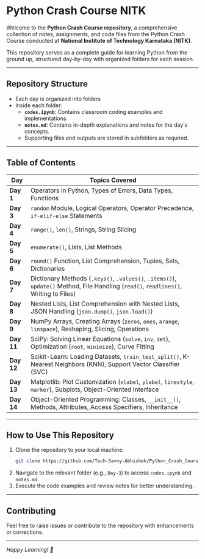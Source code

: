 # **Python Crash Course NITK**

Welcome to the **Python Crash Course repository**, a comprehensive collection of notes, assignments, and code files from the Python Crash Course conducted at **National Institute of Technology Karnataka (NITK)**.  

This repository serves as a complete guide for learning Python from the ground up, structured day-by-day with organized folders for each session.  

---

## **Repository Structure**  
- Each day is organized into folders  
- Inside each folder:
  - **`codes.ipynb`**: Contains classroom coding examples and implementations.  
  - **`notes.md`**: Contains in-depth explanations and notes for the day's concepts.  
  - Supporting files and outputs are stored in subfolders as required.  

---

## **Table of Contents**  

| **Day**  | **Topics Covered**                                                                                             |  
|----------|----------------------------------------------------------------------------------------------------------------|  
| **Day 1** | Operators in Python, Types of Errors, Data Types, Functions                                                   |  
| **Day 3** | `random` Module, Logical Operators, Operator Precedence, `if-elif-else` Statements                            |  
| **Day 4** | `range()`, `len()`, Strings, String Slicing                                                                   |  
| **Day 5** | `enumerate()`, Lists, List Methods                                                                           |  
| **Day 6** | `round()` Function, List Comprehension, Tuples, Sets, Dictionaries                                           |  
| **Day 7** | Dictionary Methods (`.keys()`, `.values()`, `.items()`), `update()` Method, File Handling (`read()`, `readlines()`, Writing to Files) |  
| **Day 8** | Nested Lists, List Comprehension with Nested Lists, JSON Handling (`json.dump()`, `json.load()`)             |  
| **Day 9** | NumPy Arrays, Creating Arrays (`zeros`, `ones`, `arange`, `linspace`), Reshaping, Slicing, Operations         |  
| **Day 11**| SciPy: Solving Linear Equations (`solve`, `inv`, `det`), Optimization (`root`, `minimize`), Curve Fitting     |  
| **Day 12**| Scikit-Learn: Loading Datasets, `train_test_split()`, K-Nearest Neighbors (KNN), Support Vector Classifier (SVC) |  
| **Day 13**| Matplotlib: Plot Customization (`xlabel`, `ylabel`, `linestyle`, `marker`), Subplots, Object-Oriented Interface |  
| **Day 14**| Object-Oriented Programming: Classes, `__init__()`, Methods, Attributes, Access Specifiers, Inheritance       |  

---

## **How to Use This Repository**  
1. Clone the repository to your local machine:  
   ```bash
   git clone https://github.com/Tech-Savvy-Abhishek/Python_Crash_Course_NITK.git
   ```  
2. Navigate to the relevant folder (e.g., `Day-3`) to access `codes.ipynb` and `notes.md`.  
3. Execute the code examples and review notes for better understanding.  

---

## **Contributing**  
Feel free to raise issues or contribute to the repository with enhancements or corrections.  

---


*Happy Learning! 🚀*
